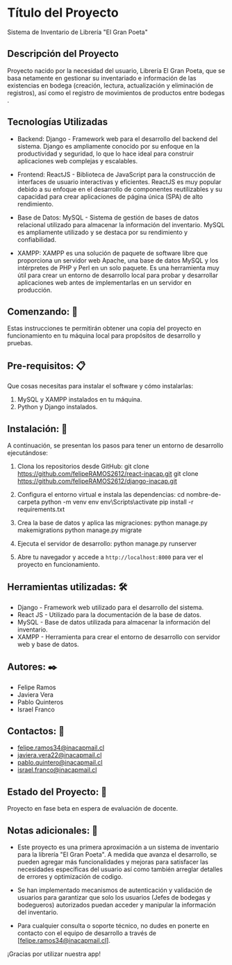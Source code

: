 # Título del Proyecto
Sistema de Inventario de Librería "El Gran Poeta"

## Descripción del Proyecto
Proyecto nacido por la necesidad del usuario, Librería El Gran Poeta, que se basa netamente en gestionar su inventariado e información de las existencias en bodega (creación, lectura, actualización y eliminación de registros), así como el registro de movimientos de productos entre bodegas .

## Tecnologías Utilizadas
- Backend: Django - Framework web para el desarrollo del backend del sistema. Django es ampliamente conocido por su enfoque en la productividad y seguridad, lo que lo hace ideal para construir aplicaciones web complejas y escalables.

- Frontend: ReactJS - Biblioteca de JavaScript para la construcción de interfaces de usuario interactivas y eficientes. ReactJS es muy popular debido a su enfoque en el desarrollo de componentes reutilizables y su capacidad para crear aplicaciones de página única (SPA) de alto rendimiento.

- Base de Datos: MySQL - Sistema de gestión de bases de datos relacional utilizado para almacenar la información del inventario. MySQL es ampliamente utilizado y se destaca por su rendimiento y confiabilidad.

- XAMPP: XAMPP es una solución de paquete de software libre que proporciona un servidor web Apache, una base de datos MySQL y los intérpretes de PHP y Perl en un solo paquete. Es una herramienta muy útil para crear un entorno de desarrollo local para probar y desarrollar aplicaciones web antes de implementarlas en un servidor en producción.

## Comenzando: 🚀
Estas instrucciones te permitirán obtener una copia del proyecto en funcionamiento en tu máquina local para propósitos de desarrollo y pruebas.

## Pre-requisitos: 📋
Que cosas necesitas para instalar el software y cómo instalarlas:

1. MySQL y XAMPP instalados en tu máquina.
2. Python y Django instalados.

## Instalación: 🔧
A continuación, se presentan los pasos para tener un entorno de desarrollo ejecutándose:

1. Clona los repositorios desde GitHub:
git clone https://github.com/felipeRAMOS2612/react-inacap.git
git clone https://github.com/felipeRAMOS2612/django-inacap.git

2. Configura el entorno virtual e instala las dependencias:
cd nombre-de-carpeta
python -m venv env
env\Scripts\activate
pip install -r requirements.txt

3. Crea la base de datos y aplica las migraciones:
python manage.py makemigrations
python manage.py migrate

4. Ejecuta el servidor de desarrollo:
python manage.py runserver

5. Abre tu navegador y accede a `http://localhost:8000` para ver el proyecto en funcionamiento.


## Herramientas utilizadas: 🛠️

- Django - Framework web utilizado para el desarrollo del sistema.
- React JS - Utilizado para la documentación de la base de datos.
- MySQL - Base de datos utilizada para almacenar la información del inventario.
- XAMPP - Herramienta para crear el entorno de desarrollo con servidor web y base de datos.

## Autores: ✒️
- Felipe Ramos
- Javiera Vera
- Pablo Quinteros
- Israel Franco

## Contactos: 📧
- felipe.ramos34@inacapmail.cl
- javiera.vera22@inacapmail.cl
- pablo.quintero@inacapmail.cl
- israel.franco@inacapmail.cl

## Estado del Proyecto: 🚧
Proyecto en fase beta en espera de evaluación de docente.

## Notas adicionales: 📝

- Este proyecto es una primera aproximación a un sistema de inventario para la librería "El Gran Poeta". A medida que avanza el desarrollo, se pueden agregar más funcionalidades y mejoras para satisfacer las necesidades específicas del usuario así como también arreglar detalles de errores y optimización de codigo.

- Se han implementado mecanismos de autenticación y validación de usuarios para garantizar que solo los usuarios (Jefes de bodegas y bodegueros) autorizados puedan acceder y manipular la información del inventario.

- Para cualquier consulta o soporte técnico, no dudes en ponerte en contacto con el equipo de desarrollo a través de [felipe.ramos34@inacapmail.cl].

¡Gracias por utilizar nuestra app!